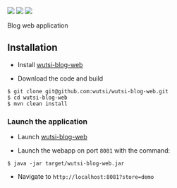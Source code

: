 ![](https://github.com/wutsi/wutsi-blog-web/workflows/build/badge.svg)
[![](https://img.shields.io/codecov/c/github/wutsi/wutsi-blog-web/master.svg)](https://codecov.io/gh/wutsi/wutsi-blog-web)
![](https://img.shields.io/badge/jdk-1.8-brightgreen.svg)


Blog web application


## Installation
- Install [wutsi-blog-web](https://github.com/wutsi/wutsi-blog-web#installation)

- Download the code and build
```
$ git clone git@github.com:wutsi/wutsi-blog-web.git
$ cd wutsi-blog-web
$ mvn clean install
```


### Launch the application
- Launch [wutsi-blog-web](https://github.com/wutsi/wutsi-blog-web)

- Launch the webapp on port `8081` with the command:
```
$ java -jar target/wutsi-blog-web.jar
```

- Navigate to `http://localhost:8081?store=demo`

